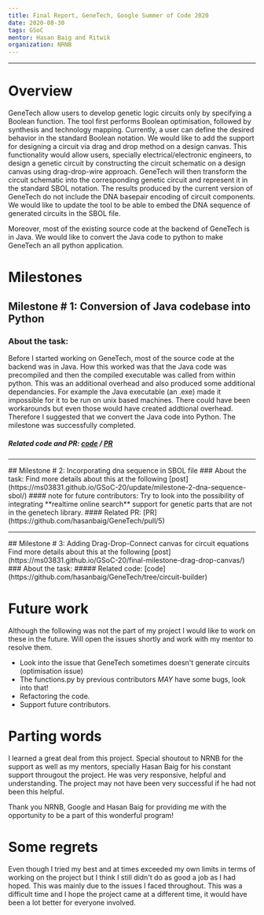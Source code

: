 ```yaml
---
title: Final Report, GeneTech, Google Summer of Code 2020
date: 2020-08-30
tags: GSoC
mentor: Hasan Baig and Ritwik
organization: NRNB
---
```

<hr>

# Overview
GeneTech allow users to develop genetic logic circuits only by specifying a Boolean function. The tool first performs Boolean optimisation, followed by synthesis and technology mapping. Currently, a user can define the desired behavior in the standard Boolean notation. We would like to add the support for designing a circuit via drag and drop method on a design canvas. This functionality would allow users, specially electrical/electronic engineers, to design a genetic circuit by constructing the circuit schematic on a design canvas using drag-drop-wire approach. GeneTech will then transform the circuit schematic into the corresponding genetic circuit and represent it in the standard SBOL notation. The results produced by the current version of GeneTech do not include the DNA basepair encoding of circuit components. We would like to update the tool to be able to embed the DNA sequence of generated circuits in the SBOL file. 

Moreover, most of the existing source code at the backend of GeneTech is in Java. We would like to convert the Java code to python to make GeneTech an all python application. 

# Milestones 
## Milestone # 1: Conversion of Java codebase into Python
### About the task: 
  Before I started working on GeneTech, most of the source code at the backend was in Java. How this worked was that the Java code was precompiled and then the compiled executable was called from within python. This was an additional overhead and also produced some additional dependancies. For example the Java executable (an .exe) made it impossible for it to be run on unix based machines. There could have been workarounds but even those would have created addtional overhead. Therefore I suggested that we convert the Java code into Python. The milestone was successfully completed.
  ##### Related code and PR: [code](https://github.com/hasanbaig/GeneTech/tree/master/src) / [PR](https://github.com/hasanbaig/GeneTech/pull/4)
  <hr> 
## Milestone # 2: Incorporating dna sequence in SBOL file
### About the task: 
   Find more details about this at the following [post](https://ms03831.github.io/GSoC-20/update/milestone-2-dna-sequence-sbol/)
   #### note for future contributors:
   Try to look into the possibility of integrating **realtime online search** support for genetic parts that are not in the genetech library. 
   #### Related PR: [PR](https://github.com/hasanbaig/GeneTech/pull/5)
   <hr> 
## Milestone # 3: Adding Drag-Drop-Connect canvas for circuit equations
  Find more details about this at the following [post](https://ms03831.github.io/GSoC-20/final-milestone-drag-drop-canvas/)
### About the task: 
 ##### Related code: [code](https://github.com/hasanbaig/GeneTech/tree/circuit-builder)

# Future work

Although the following was not the part of my project I would like to work on these in the future. Will open the issues shortly and work with my mentor to resolve them.
  
  - Look into the issue that GeneTech sometimes doesn't generate circuits (optimisation issue)
  - The functions.py by previous contributors $MAY$ have some bugs, look into that!
  - Refactoring the code.
  - Support future contributors. 

  
# Parting words
I learned a great deal from this project. Special shoutout to NRNB for the support as well as my mentors, specially Hasan Baig for his constant support througout the project. He was very responsive, helpful and understanding. The project may not have been very successful if he had not been this helpful.  

Thank you NRNB, Google and Hasan Baig for providing me with the opportunity to be a part of this wonderful program! 
  
# Some regrets
Even though I tried my best and at times exceeded my own limits in terms of working on the project but I think I still didn't do as good a job as I had hoped. This was mainly due to the issues I faced throughout. This was a difficult time and I hope the project came at a different time, it would have been a lot better for everyone involved. 

